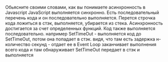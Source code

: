 Обьясните своими словами, как вы понимаете асинхронность в Javascript
JavaScript выполняется синхронно. Есть последовательный перечень кода и он последовательно выполняется. Перется строчка кода ложиться в стэк, выполняется, убирается из стека.
Асинхронность достигается за счет определенных функций. Код также выполняется последовательно.
например SetTimeOut - выполняется код до SetTimeOut, потом она попадает в стэк. видя, что там есть задержка н-количество секунд - отдает ее в Event Loop
заканчивает выполнения всего кода и там обнаруживает SetTimeOut передает в стэк и выполняется